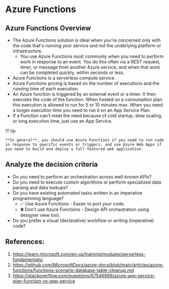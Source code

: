 # Azure Functions

## Azure Functions Overview

- The Azure Functions solution is ideal when you're concerned only with the code that's running your service and not the underlying platform or infrastructure.
    - You use Azure Functions most commonly when you need to perform work in response to an event. You do this often via a REST request, timer, or message from another Azure service, and when that work can be completed quickly, within seconds or less.
- Azure Functions is a serverless compute service.
- Azure Functions pricing is based on the number of executions and the running time of each execution.
- An Azure function is triggered by an external event or a timer. It then executes the code of the function. When hosted on a consumption plan this execution is allowed to run for 5 or 10 minutes max. When you need a longer execution time you need to run it on an App Service Plan.
- If a Function can't meet the need because of cold startup, slow scaling, or long execution time, just use an App Service.

!!! tip

    **In general**, you should use Azure Functions if you need to run code in response to specific events or triggers, and use Azure Web Apps if you need to build and deploy a full-featured web application.

## Analyze the decision criteria

- Do you need to perform an orchestration across well-known APIs?
- Do you need to execute custom algorithms or perform specialized data parsing and data lookups?
- Do you have existing automated tasks written in an imperative programming language?
  - ✅ Use Azure Functions - Easier to port your code.
  - ❌ Don't use Azure Functions - Design API orchastration using designer view tool.
- Do you prefer a visual (declarative) workflow or writing (imperative) code?

## References:

1. https://learn.microsoft.com/en-us/training/modules/serverless-fundamentals/
2. https://github.com/MicrosoftDocs/azure-docs/blob/main/articles/azure-functions/functions-scenario-database-table-cleanup.md
3. https://stackoverflow.com/questions/67546988/azure-app-service-plan-function-vs-app-service
